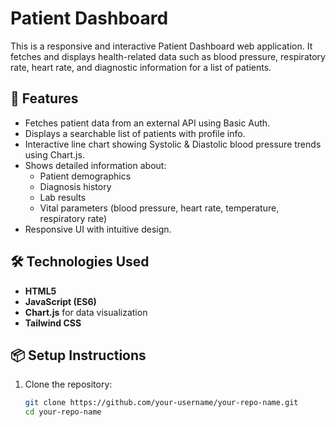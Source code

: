 # Patient Dashboard

This is a responsive and interactive Patient Dashboard web application. It fetches and displays health-related data such as blood pressure, respiratory rate, heart rate, and diagnostic information for a list of patients.

## 🚀 Features

- Fetches patient data from an external API using Basic Auth.
- Displays a searchable list of patients with profile info.
- Interactive line chart showing Systolic & Diastolic blood pressure trends using Chart.js.
- Shows detailed information about:
  - Patient demographics
  - Diagnosis history
  - Lab results
  - Vital parameters (blood pressure, heart rate, temperature, respiratory rate)
- Responsive UI with intuitive design.

## 🛠️ Technologies Used

- **HTML5**
- **JavaScript (ES6)**
- **Chart.js** for data visualization
- **Tailwind CSS** 

## 📦 Setup Instructions

1. Clone the repository:
   ```bash
   git clone https://github.com/your-username/your-repo-name.git
   cd your-repo-name
